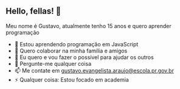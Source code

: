 ## Hello, fellas! 👋

 Meu nome é Gustavo, atualmente tenho 15 anos e quero aprender programação

- 🌱 Estou aprendendo programação em JavaScript
- 👯 Quero colaborar na minha família e amigos
- 🤔 Eu quero e vou fazer o possível para ajudar os outros
- 💬 Pergunte-me qualquer coisa
- 📫 Me contate em gustavo.evangelista.araujo@escola.pr.gov.br
- ⚡ Qualquer coisa: Estou focado em academia

